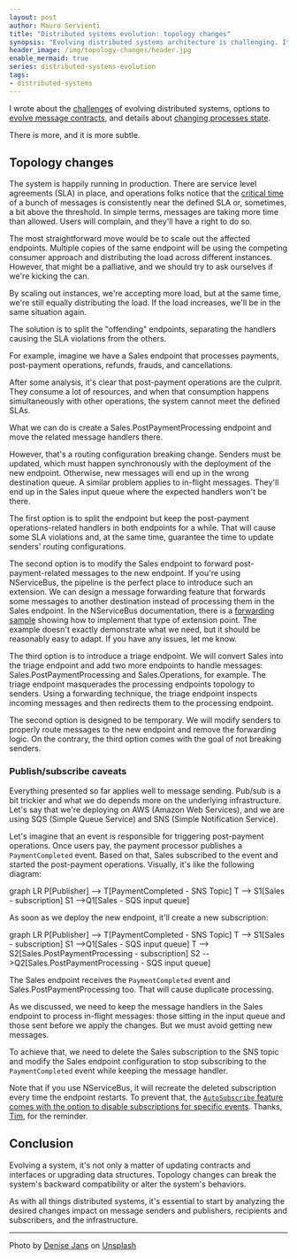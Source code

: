 ```yaml
---
layout: post
author: Mauro Servienti
title: "Distributed systems evolution: topology changes"
synopsis: "Evolving distributed systems architecture is challenging. It's not only a matter of evolving message contracts or processes state. Surprisingly, deployments can play a role in creating more challenges."
header_image: /img/topology-changes/header.jpg
enable_mermaid: true
series: distributed-systems-evolution
tags:
- distributed-systems
---
```


I wrote about the [challenges](https://milestone.topics.it/2022/06/11/distributed-systems-evolution-challenges.html) of evolving distributed systems, options to [evolve message contracts](https://milestone.topics.it/2022/07/04/messages-evolution.html), and details about [changing processes state](https://milestone.topics.it/2022/07/12/processes-state-evolution.html).

There is more, and it is more subtle.

## Topology changes

The system is happily running in production. There are service level agreements (SLA) in place, and operations folks notice that the [critical time](https://docs.particular.net/monitoring/metrics/definitions#metrics-captured-critical-time) of a bunch of messages is consistently near the defined SLA or, sometimes, a bit above the threshold. In simple terms, messages are taking more time than allowed. Users will complain, and they'll have a right to do so.

The most straightforward move would be to scale out the affected endpoints. Multiple copies of the same endpoint will be using the competing consumer approach and distributing the load across different instances. However, that might be a palliative, and we should try to ask ourselves if we're kicking the can.

By scaling out instances, we're accepting more load, but at the same time, we're still equally distributing the load. If the load increases, we'll be in the same situation again.

The solution is to split the "offending" endpoints, separating the handlers causing the SLA violations from the others.

For example, imagine we have a Sales endpoint that processes payments, post-payment operations, refunds, frauds, and cancellations.

After some analysis, it's clear that post-payment operations are the culprit. They consume a lot of resources, and when that consumption happens simultaneously with other operations, the system cannot meet the defined SLAs.

What we can do is create a Sales.PostPaymentProcessing endpoint and move the related message handlers there.

However, that's a routing configuration breaking change. Senders must be updated, which must happen synchronously with the deployment of the new endpoint. Otherwise, new messages will end up in the wrong destination queue. A similar problem applies to in-flight messages. They'll end up in the Sales input queue where the expected handlers won't be there.

The first option is to split the endpoint but keep the post-payment operations-related handlers in both endpoints for a while. That will cause some SLA violations and, at the same time, guarantee the time to update senders' routing configurations.

The second option is to modify the Sales endpoint to forward post-payment-related messages to the new endpoint. If you're using NServiceBus, the pipeline is the perfect place to introduce such an extension. We can design a message forwarding feature that forwards some messages to another destination instead of processing them in the Sales endpoint. In the NServiceBus documentation, there is a [forwarding sample](https://docs.particular.net/samples/routing/message-forwarding/) showing how to implement that type of extension point. The example doesn't exactly demonstrate what we need, but it should be reasonably easy to adapt. If you have any issues, let me know.
 
The third option is to introduce a triage endpoint. We will convert Sales into the triage endpoint and add two more endpoints to handle messages: Sales.PostPaymentProcessing and Sales.Operations, for example. The triage endpoint masquerades the processing endpoints topology to senders. Using a forwarding technique, the triage endpoint inspects incoming messages and then redirects them to the processing endpoint.

The second option is designed to be temporary. We will modify senders to properly route messages to the new endpoint and remove the forwarding logic. On the contrary, the third option comes with the goal of not breaking senders.

### Publish/subscribe caveats

Everything presented so far applies well to message sending. Pub/sub is a bit trickier and what we do depends more on the underlying infrastructure. Let's say that we're deploying on AWS (Amazon Web Services), and we are using SQS (Simple Queue Service) and SNS (Simple Notification Service).

Let's imagine that an event is responsible for triggering post-payment operations. Once users pay, the payment processor publishes a `PaymentCompleted` event. Based on that, Sales subscribed to the event and started the post-payment operations. Visually, it's like the following diagram:

<div class="mermaid">
graph LR
    P[Publisher] --> T[PaymentCompleted - SNS Topic]
    T --> S1[Sales - subscription]
    S1 -->Q1[Sales - SQS input queue]
</div>

As soon as we deploy the new endpoint, it'll create a new subscription:

<div class="mermaid">
graph LR
    P[Publisher] --> T[PaymentCompleted - SNS Topic]
    T --> S1[Sales - subscription]
    S1 -->Q1[Sales - SQS input queue]
    T --> S2[Sales.PostPaymentProcessing - subscription]
    S2 -->Q2[Sales.PostPaymentProcessing - SQS input queue]
</div>

The Sales endpoint receives the `PaymentCompleted` event and Sales.PostPaymentProcessing too. That will cause duplicate processing.

As we discussed, we need to keep the message handlers in the Sales endpoint to process in-flight messages: those sitting in the input queue and those sent before we apply the changes. But we must avoid getting new messages.

To achieve that, we need to delete the Sales subscription to the SNS topic and modify the Sales endpoint configuration to stop subscribing to the `PaymentCompleted` event while keeping the message handler.

Note that if you use NServiceBus, it will recreate the deleted subscription every time the endpoint restarts. To prevent that, the [`AutoSubscribe` feature comes with the option to disable subscriptions for specific events](https://docs.particular.net/nservicebus/messaging/publish-subscribe/controlling-what-is-subscribed?version=core_8#automatic-subscriptions-exclude-event-types-from-auto-subscribe). Thanks, [Tim](https://timbussmann.github.io/), for the reminder.

## Conclusion

Evolving a system, it's not only a matter of updating contracts and interfaces or upgrading data structures. Topology changes can break the system's backward compatibility or alter the system's behaviors.

As with all things distributed systems, it's essential to start by analyzing the desired changes impact on message senders and publishers, recipients and subscribers, and the infrastructure.

---

Photo by <a href="https://unsplash.com/@dmjdenise?utm_source=unsplash&utm_medium=referral&utm_content=creditCopyText">Denise Jans</a> on <a href="https://unsplash.com/@dmjdenise?utm_source=unsplash&utm_medium=referral&utm_content=creditCopyText">Unsplash</a>
  
